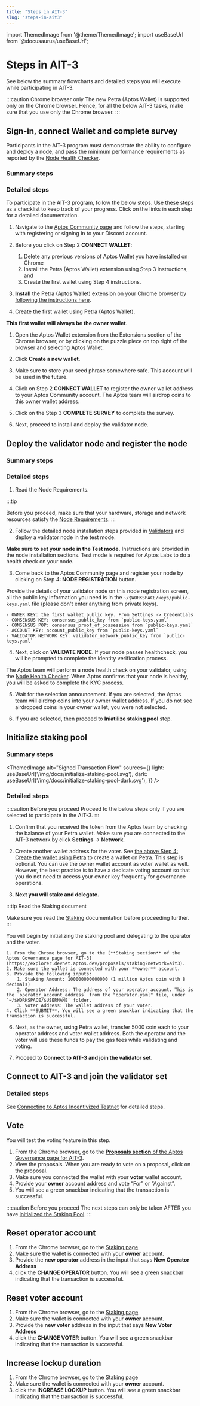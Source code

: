 ```yaml
---
title: "Steps in AIT-3"
slug: "steps-in-ait3"
---
```


import ThemedImage from '@theme/ThemedImage';
import useBaseUrl from '@docusaurus/useBaseUrl';

# Steps in AIT-3

See below the summary flowcharts and detailed steps you will execute while participating in AIT-3.

:::caution Chrome browser only
The new Petra (Aptos Wallet) is supported only on the Chrome browser. Hence, for all the below AIT-3 tasks, make sure that you use only the Chrome browser. 
:::

## Sign-in, connect Wallet and complete survey

Participants in the AIT-3 program must demonstrate the ability to configure and deploy a node, and pass the minimum performance requirements as reported by the [Node Health Checker](/nodes/node-health-checker). 

### Summary steps

<center>
<ThemedImage
alt="Signed Transaction Flow"
sources={{
    light: useBaseUrl('/img/docs/sign-in-to-survey.svg'),
    dark: useBaseUrl('/img/docs/sign-in-to-survey-dark.svg'),
  }}
/>
</center>

### Detailed steps


To participate in the AIT-3 program, follow the below steps. Use these steps as a checklist to keep track of your progress. Click on the links in each step for a detailed documentation.

1. Navigate to the [Aptos Community page](https://aptoslabs.com/community) and follow the steps, starting with registering or signing in to your Discord account.

2. Before you click on Step 2 **CONNECT WALLET**: 
   1. Delete any previous versions of Aptos Wallet you have installed on Chrome
   2. Install the Petra (Aptos Wallet) extension using Step 3 instructions, and 
   2. Create the first wallet using Step 4 instructions.
3. **Install** the Petra (Aptos Wallet) extension on your Chrome browser by [following the instructions here](/guides/install-petra-wallet-extension).
    
4. <span id="create-wallet">Create the first wallet using Petra (Aptos Wallet)</span>. 

  **This first wallet will always be the owner wallet**. 

   1. Open the Aptos Wallet extension from the Extensions section of the Chrome browser, or by clicking on the puzzle piece on top right of the browser and selecting Aptos Wallet.
   2. Click **Create a new wallet**. 
   3. Make sure to store your seed phrase somewhere safe. This account will be used in the future.
    
5. Click on Step 2 **CONNECT WALLET** to register the owner wallet address to your Aptos Community account. The Aptos team will airdrop coins to this owner wallet address. 

6. Click on the Step 3 **COMPLETE SURVEY** to complete the survey.

7. Next, proceed to install and deploy the validator node.

## Deploy the validator node and register the node

### Summary steps

<center>
<ThemedImage
alt="Signed Transaction Flow"
sources={{
    light: useBaseUrl('/img/docs/install-validator-and-register.svg'),
    dark: useBaseUrl('/img/docs/install-validator-and-register-dark.svg'),
  }}
/>
</center>

### Detailed steps

1. Read the Node Requirements. 

  :::tip

  Before you proceed, make sure that your hardware, storage and network resources satisfy the [Node Requirements](node-requirements.md).
  :::

2. Follow the detailed node installation steps provided in [Validators](/nodes/validator-node/validators) and deploy a validator node in the test mode.

  **Make sure to set your node in the Test mode.** Instructions are provided in the node installation sections. Test mode is required for Aptos Labs to do a health check on your node.

3. Come back to the Aptos Community page and register your node by clicking on Step 4: **NODE REGISTRATION** button.
   
  Provide the details of your validator node on this node registration screen, all the public key information you need is in the `~/$WORKSPACE/keys/public-keys.yaml` file (please don't enter anything from private keys).
  
    - OWNER KEY: the first wallet public key. From Settings -> Credentials
    - CONSENSUS KEY: consensus_public_key from `public-keys.yaml`
    - CONSENSUS POP: consensus_proof_of_possession from `public-keys.yaml`
    - ACCOUNT KEY: account_public_key from `public-keys.yaml`
    - VALIDATOR NETWORK KEY: validator_network_public_key from `public-keys.yaml`

4. Next, click on **VALIDATE NODE**. If your node passes healthcheck, you will be prompted to complete the identity verification process.

  The Aptos team will perform a node health check on your validator, using the [Node Health Checker](/nodes/node-health-checker). When Aptos confirms that your node is healthy, you will be asked to complete the KYC process. 

5. Wait for the selection announcement. If you are selected, the Aptos team will airdrop coins into your owner wallet address. If you do not see airdropped coins in your owner wallet, you were not selected.

6. If you are selected, then proceed to **Iniatilize staking pool** step. 

## Initialize staking pool

### Summary steps

<ThemedImage
alt="Signed Transaction Flow"
sources={{
    light: useBaseUrl('/img/docs/initialize-staking-pool.svg'),
    dark: useBaseUrl('/img/docs/initialize-staking-pool-dark.svg'),
  }}
/>

### Detailed steps

:::caution Before you proceed
Proceed to the below steps only if you are selected to participate in the AIT-3.
:::

1. Confirm that you received the token from the Aptos team by checking the balance of your Petra wallet. Make sure you are connected to the AIT-3 network by click **Settings** → **Network**.

2. Create another wallet address for the voter. See [the above Step 4: Create the wallet using Petra](#create-wallet) to create a wallet on Petra. This step is optional. You can use the owner wallet account as voter wallet as well. However, the best practice is to have a dedicate voting account so that you do not need to access your owner key frequently for governance operations.

3. <span id="stake-delegate"><b>Next you will stake and delegate.</b></span>

  :::tip Read the Staking document

  Make sure you read the [Staking](/concepts/staking) documentation before proceeding further. 
  :::

  You will begin by initializing the staking pool and delegating to the operator and the voter. 

    1. From the Chrome browser, go to the [**Staking section** of the Aptos Governance page for AIT-3](https://explorer.devnet.aptos.dev/proposals/staking?network=ait3).
    2. Make sure the wallet is connected with your **owner** account.
    3. Provide the following inputs:
        1. Staking Amount: 100000000000000 (1 million Aptos coin with 8 decimals)
        2. Operator Address: The address of your operator account. This is the `operator_account_address` from the "operator.yaml" file, under `~/$WORKSPACE/$USERNAME` folder.
        3. Voter Address: The wallet address of your voter.
    4. Click **SUBMIT**. You will see a green snackbar indicating that the transaction is successful.

6. Next, as the owner, using Petra wallet, transfer 5000 coin each to your operator address and voter wallet address. Both the operator and the voter will use these funds to pay the gas fees while validating and voting.

7. Proceed to **Connect to AIT-3 and join the validator set**.


## Connect to AIT-3 and join the validator set

### Detailed steps

See [Connecting to Aptos Incentivized Testnet](/nodes/ait/connect-to-testnet) for detailed steps.


## Vote

You will test the voting feature in this step.

1. From the Chrome browser, go to the [**Proposals section** of the Aptos Governance page for AIT-3](https://explorer.devnet.aptos.dev/proposals?network=ait3).
2. View the proposals. When you are ready to vote on a proposal, click on the proposal. 
3. Make sure you connected the wallet with your **voter** wallet account. 
4. Provide your **owner** account address and vote “For” or “Against”. 
5. You will see a green snackbar indicating that the transaction is successful.

:::caution Before you proceed
The next steps can only be taken AFTER you have [initialized the Staking Pool](#stake-delegate).
:::

## Reset operator account
1. From the Chrome browser, go to the [Staking page](https://explorer.devnet.aptos.dev/proposals/staking?network=ait3)
2. Make sure the wallet is connected with your **owner** account.
3. Provide the **new operator** address in the input that says **New Operator Address**
4. click the **CHANGE OPERATOR** button. You will see a green snackbar indicating that the transaction is successful.

## Reset voter account
1. From the Chrome browser, go to the [Staking page](https://explorer.devnet.aptos.dev/proposals/staking?network=ait3)
2. Make sure the wallet is connected with your **owner** account.
3. Provide the **new voter** address in the input that says **New Voter Address**
4. click the **CHANGE VOTER** button. You will see a green snackbar indicating that the transaction is successful.

## Increase lockup duration
1. From the Chrome browser, go to the [Staking page](https://explorer.devnet.aptos.dev/proposals/staking?network=ait3)
2. Make sure the wallet is connected with your **owner** account.
3. click the **INCREASE LOCKUP** button. You will see a green snackbar indicating that the transaction is successful.
